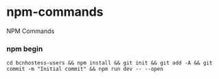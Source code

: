 # npm-commands
NPM Commands

### npm begin

    cd bcnhostess-users && npm install && git init && git add -A && git commit -m "Initial commit" && npm run dev -- --open
